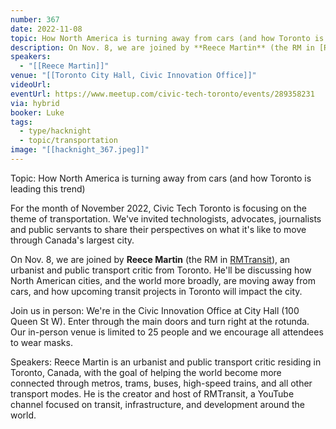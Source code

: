 ```yaml
---
number: 367
date: 2022-11-08
topic: How North America is turning away from cars (and how Toronto is leading this trend) with Reece Martin, RMTransit
description: On Nov. 8, we are joined by **Reece Martin** (the RM in [RMTransit](https://www.youtube.com/c/rmtransit)), an urbanist and public transport critic from Toronto. He'll be discussing how North American cities, and the world more broadly, are moving away from cars, and how upcoming transit projects in Toronto will impact the city.
speakers:
  - "[[Reece Martin]]"
venue: "[[Toronto City Hall, Civic Innovation Office]]"
videoUrl:
eventUrl: https://www.meetup.com/civic-tech-toronto/events/289358231
via: hybrid
booker: Luke
tags:
  - type/hacknight
  - topic/transportation
image: "[[hacknight_367.jpeg]]"
---
```

Topic: How North America is turning away from cars (and how Toronto is leading this trend)

For the month of November 2022, Civic Tech Toronto is focusing on the theme of transportation. We've invited technologists, advocates, journalists and public servants to share their perspectives on what it's like to move through Canada's largest city.

On Nov. 8, we are joined by **Reece Martin** (the RM in [RMTransit](https://www.youtube.com/c/rmtransit)), an urbanist and public transport critic from Toronto. He'll be discussing how North American cities, and the world more broadly, are moving away from cars, and how upcoming transit projects in Toronto will impact the city.

Join us in person:
We're in the Civic Innovation Office at City Hall (100 Queen St W). Enter through the main doors and turn right at the rotunda. Our in-person venue is limited to 25 people and we encourage all attendees to wear masks.

Speakers:
Reece Martin is an urbanist and public transport critic residing in Toronto, Canada, with the goal of helping the world become more connected through metros, trams, buses, high-speed trains, and all other transport modes. He is the creator and host of RMTransit, a YouTube channel focused on transit, infrastructure, and development around the world.